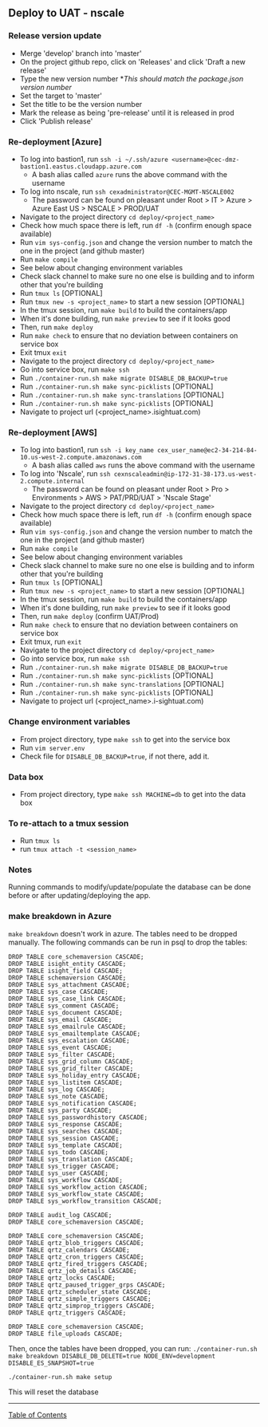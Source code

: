 ## Deploy to UAT - nscale

### Release version update
- Merge 'develop' branch into 'master'
- On the project github repo, click on 'Releases' and click 'Draft a new release'
- Type the new version number **This should match the package.json version number*
- Set the target to 'master'
- Set the title to be the version number
- Mark the release as being 'pre-release' until it is released in prod
- Click 'Publish release'

### Re-deployment [Azure]
- To log into bastion1, run `ssh -i ~/.ssh/azure <username>@cec-dmz-bastion1.eastus.cloudapp.azure.com`
	- A bash alias called `azure` runs the above command with the username
- To log into nscale, run `ssh cexadministrator@CEC-MGMT-NSCALE002`
	- The password can be found on pleasant under Root > IT > Azure > Azure East US > NSCALE > PROD/UAT
- Navigate to the project directory `cd deploy/<project_name>`
- Check how much space there is left, run `df -h` (confirm enough space available)
- Run `vim sys-config.json` and change the version number to match the one in the project (and github master)
- Run `make compile`
- See below about changing environment variables
- Check slack channel to make sure no one else is building and to inform other that you're building
- Run `tmux ls` [OPTIONAL]
- Run `tmux new -s <project_name>` to start a new session [OPTIONAL]
- In the tmux session, run `make build` to build the containers/app
- When it's done building, run `make preview` to see if it looks good
- Then, run `make deploy`
- Run `make check` to ensure that no deviation between containers on service box
- Exit tmux `exit`
- Navigate to the project directory `cd deploy/<project_name>`
- Go into service box, run `make ssh`
- Run `./container-run.sh make migrate DISABLE_DB_BACKUP=true`
- Run `./container-run.sh make sync-picklists` [OPTIONAL]
- Run `./container-run.sh make sync-translations` [OPTIONAL]
- Run `./container-run.sh make sync-picklists` [OPTIONAL]
- Navigate to project url (<project_name>.isightuat.com)


### Re-deployment [AWS]
- To log into bastion1, run `ssh -i key_name cex_user_name@ec2-34-214-84-10.us-west-2.compute.amazonaws.com`
	- A bash alias called `aws` runs the above command with the username
- To log into 'Nscale', run `ssh cexnscaleadmin@ip-172-31-38-173.us-west-2.compute.internal`
	- The password can be found on pleasant under Root > Pro > Environments > AWS > PAT/PRD/UAT > 'Nscale Stage'
- Navigate to the project directory `cd deploy/<project_name>`
- Check how much space there is left, run `df -h` (confirm enough space available)
- Run `vim sys-config.json` and change the version number to match the one in the project (and github master)
- Run `make compile`
- See below about changing environment variables
- Check slack channel to make sure no one else is building and to inform other that you're building
- Run `tmux ls` [OPTIONAL]
- Run `tmux new -s <project_name>` to start a new session [OPTIONAL]
- In the tmux session, run `make build` to build the containers/app
- When it's done building, run `make preview` to see if it looks good
- Then, run `make deploy` (confirm UAT/Prod)
- Run `make check` to ensure that no deviation between containers on service box
- Exit tmux, run `exit`
- Navigate to the project directory `cd deploy/<project_name>`
- Go into service box, run `make ssh`
- Run `./container-run.sh make migrate DISABLE_DB_BACKUP=true`
- Run `./container-run.sh make sync-picklists` [OPTIONAL]
- Run `./container-run.sh make sync-translations` [OPTIONAL]
- Run `./container-run.sh make sync-picklists` [OPTIONAL]
- Navigate to project url (<project_name>.i-sightuat.com)


### Change environment variables
- From project directory, type `make ssh` to get into the service box
- Run `vim server.env`
- Check file for `DISABLE_DB_BACKUP=true`, if not there, add it.

### Data box
- From project directory, type `make ssh MACHINE=db` to get into the data box

### To re-attach to a tmux session
- Run `tmux ls`
- run `tmux attach -t <session_name>`

### Notes
Running commands to modify/update/populate the database can be done before or after updating/deploying the app.


### make breakdown in Azure
`make breakdown` doesn't work in azure. The tables need to be dropped manually. The following commands can be run in psql to drop the tables:
```
DROP TABLE core_schemaversion CASCADE;
DROP TABLE isight_entity CASCADE;
DROP TABLE isight_field CASCADE;
DROP TABLE schemaversion CASCADE;
DROP TABLE sys_attachment CASCADE;
DROP TABLE sys_case CASCADE;
DROP TABLE sys_case_link CASCADE;
DROP TABLE sys_comment CASCADE;
DROP TABLE sys_document CASCADE;
DROP TABLE sys_email CASCADE;
DROP TABLE sys_emailrule CASCADE;
DROP TABLE sys_emailtemplate CASCADE;
DROP TABLE sys_escalation CASCADE;
DROP TABLE sys_event CASCADE;
DROP TABLE sys_filter CASCADE;
DROP TABLE sys_grid_column CASCADE;
DROP TABLE sys_grid_filter CASCADE;
DROP TABLE sys_holiday_entry CASCADE;
DROP TABLE sys_listitem CASCADE;
DROP TABLE sys_log CASCADE;
DROP TABLE sys_note CASCADE;
DROP TABLE sys_notification CASCADE;
DROP TABLE sys_party CASCADE;
DROP TABLE sys_passwordhistory CASCADE;
DROP TABLE sys_response CASCADE;
DROP TABLE sys_searches CASCADE;
DROP TABLE sys_session CASCADE;
DROP TABLE sys_template CASCADE;
DROP TABLE sys_todo CASCADE;
DROP TABLE sys_translation CASCADE;
DROP TABLE sys_trigger CASCADE;
DROP TABLE sys_user CASCADE;
DROP TABLE sys_workflow CASCADE;
DROP TABLE sys_workflow_action CASCADE;
DROP TABLE sys_workflow_state CASCADE;
DROP TABLE sys_workflow_transition CASCADE;

DROP TABLE audit_log CASCADE;
DROP TABLE core_schemaversion CASCADE;

DROP TABLE core_schemaversion CASCADE;
DROP TABLE qrtz_blob_triggers CASCADE;
DROP TABLE qrtz_calendars CASCADE;
DROP TABLE qrtz_cron_triggers CASCADE;
DROP TABLE qrtz_fired_triggers CASCADE;
DROP TABLE qrtz_job_details CASCADE;
DROP TABLE qrtz_locks CASCADE;
DROP TABLE qrtz_paused_trigger_grps CASCADE;
DROP TABLE qrtz_scheduler_state CASCADE;
DROP TABLE qrtz_simple_triggers CASCADE;
DROP TABLE qrtz_simprop_triggers CASCADE;
DROP TABLE qrtz_triggers CASCADE;

DROP TABLE core_schemaversion CASCADE;
DROP TABLE file_uploads CASCADE;
```

Then, once the tables have been dropped, you can run:
`./container-run.sh make breakdown DISABLE_DB_DELETE=true NODE_ENV=development DISABLE_ES_SNAPSHOT=true`

`./container-run.sh make setup`

This will reset the database 

***
[Table of Contents](../README.md)